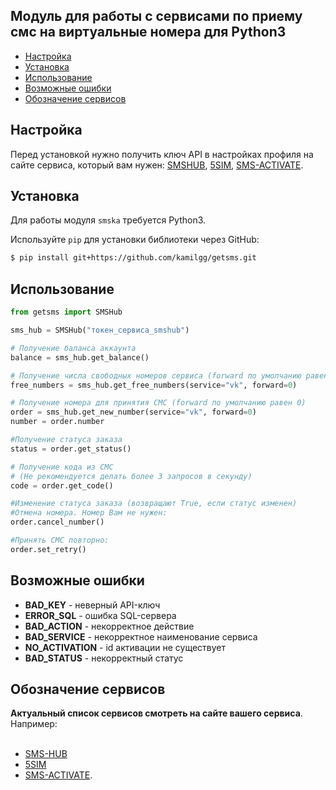 ## Модуль для работы с сервисами по приему смс на виртуальные номера для Python3

* [Настройка](#settings)
* [Установка](#installation)
* [Использование](#using)
* [Возможные ошибки](#errors)
* [Обозначение сервисов](#services)

<a name="settings"><h2>Настройка</h2></a>
Перед установкой нужно получить ключ API в настройках профиля на сайте сервиса, который вам нужен: 
[SMSHUB](https://smshub.org/), 
[5SIM](https://5sim.net/), 
[SMS-ACTIVATE](https://sms-activate.ru/).

<a name="installation"><h2>Установка</h2></a>
Для работы модуля `smska` требуется Python3.

Используйте `pip` для установки библиотеки через GitHub:

```bash
$ pip install git+https://github.com/kamilgg/getsms.git
```


<a name="using"><h2>Использование</h2></a>

```python
from getsms import SMSHub

sms_hub = SMSHub("токен_сервиса_smshub")

# Получение баланса аккаунта
balance = sms_hub.get_balance()

# Получение числа свободных номеров сервиса (forward по умолчанию равен 0)
free_numbers = sms_hub.get_free_numbers(service="vk", forward=0)

# Получение номера для принятия СМС (forward по умолчанию равен 0)
order = sms_hub.get_new_number(service="vk", forward=0)
number = order.number

#Получение статуса заказа
status = order.get_status()

# Получение кода из СМС
# (Не рекомендуется делать более 3 запросов в секунду)
code = order.get_code()

#Изменение статуса заказа (возвращают True, если статус изменен)
#Отмена номера. Номер Вам не нужен:
order.cancel_number()

#Принять СМС повторно:
order.set_retry()
```

<a name="errors"><h2>Возможные ошибки</h2></a>
- **BAD_KEY** - неверный API-ключ
- **ERROR_SQL** - ошибка SQL-сервера
- **BAD_ACTION** - некорректное действие
- **BAD_SERVICE** - некорректное наименование сервиса
- **NO_ACTIVATION** - id активации не существует
- **BAD_STATUS** - некорректный статус

<a name="services"><h2>Обозначение сервисов</h2></a>
**Актуальный список сервисов смотреть на сайте вашего сервиса**. Например:<br/><br/> 
- [SMS-HUB](https://smshub.org/main#getServices) <br/>
- [5SIM](https://5sim.net/docs/api1_ru.txt)<br/>
- [SMS-ACTIVATE](https://sms-activate.ru/ru/api2//#number).<br/>
